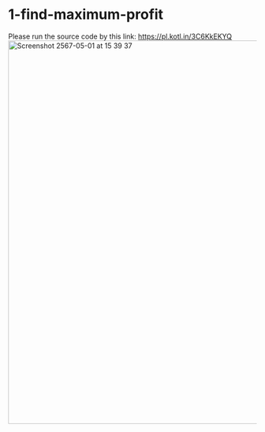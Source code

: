 # 1-find-maximum-profit

Please run the source code by this link: https://pl.kotl.in/3C6KkEKYQ
<img width="778" alt="Screenshot 2567-05-01 at 15 39 37" src="https://github.com/framewbp/1-find-maximum-profit/assets/16538225/423c992e-8fbb-4e4c-b044-0377808ab032">
